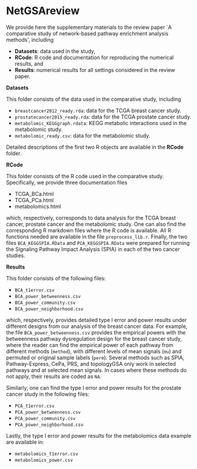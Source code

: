 # NetGSAreview

We provide here the supplementary materials to the review paper `A comparative study of network-based pathway enrichment analysis methods', including 

 * **Datasets**: data used in the study, 
 * **RCode**: R code and documentation for reproducing the numerical results, and
 * **Results**: numerical results for all settings considered in the review paper.  
   
**Datasets**

This folder consists of the data used in the comparative study, including

 * `breastcancer2012_ready.rda`: data for the TCGA breast cancer study.
 * `prostatecancer2015_ready.rda`: data for the TCGA prostate cancer study. 
 * `metabolomic_KEGGgraph.rdata`: KEGG metabolic interactions used in the metabolomic study.
 * `metabolomic_ready.csv`: data for the metabolomic study. 

Detailed descriptions of the first two R objects are available in the **RCode** folder.

**RCode** 

This folder consists of the R code used in the comparative study. Specifically, we provide three documentation files 

 * TCGA_BCa.html
 * TCGA_PCa.html
 * metabolomics.html

which, respectively, corresponds to data analysis for the TCGA breast cancer, prostate cancer and the metabolomic study. One can also find the corresponding R markdown files where the R code is available. All R functions needed are available in the file `preprocess_lib.r`. Finally, the two files `BCA_KEGGSPIA.RData` and `PCA_KEGGSPIA.RData` were prepared for running the Signaling Pathway Impact Analysis (SPIA) in each of the two cancer studies.

**Results**

This folder consists of the following files:
 
 * `BCA_t1error.csv`
 * `BCA_power_betweenness.csv`
 * `BCA_power_community.csv`
 * `BCA_power_neighborhood.csv`

which, respectively, provides detailed type I error and power results under different designs from our analysis of the breast cancer data. For example, the file `BCA_power_betweenness.csv` provides the empirical powers with the betweenness pathway dysregulation design for the breast cancer study, where the reader can find the empirical power of each pathway from different methods (`method`), with different levels of mean signals (`mu`) and permuted or original sample labels (`perm`). Several methods such as SPIA, Pathway-Express, CePa, PRS, and topologyGSA only work in selected pathways and at selected mean signals. In cases where these methods do not apply, their results are coded as `NA`.  

Similarly, one can find the type I error and power results for the prostate cancer study in the following files:

 * `PCA_t1error.csv`
 * `PCA_power_betweenness.csv`
 * `PCA_power_community.csv`
 * `PCA_power_neighborhood.csv`

Lastly, the type I error and power results for the metabolomics data example are available in:

 * `metabolomics_t1error.csv`
 * `metabolomics_power.csv`







